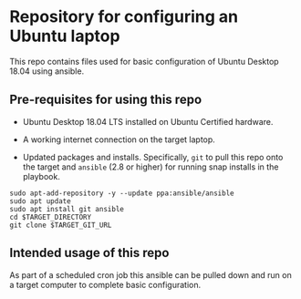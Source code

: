 # Repository for configuring an Ubuntu laptop

This repo contains files used for basic configuration of Ubuntu Desktop 18.04 using ansible.

## Pre-requisites for using this repo

* Ubuntu Desktop 18.04 LTS installed on Ubuntu Certified hardware.

* A working internet connection on the target laptop.

* Updated packages and installs. Specifically, `git` to pull this repo onto the target and `ansible` (2.8 or higher) for running snap installs in the playbook.

```
sudo apt-add-repository -y --update ppa:ansible/ansible
sudo apt update
sudo apt install git ansible
cd $TARGET_DIRECTORY
git clone $TARGET_GIT_URL
```

## Intended usage of this repo

As part of a scheduled cron job this ansible can be pulled down and run on a target computer to complete basic configuration. 
